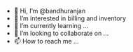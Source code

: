 - 👋 Hi, I’m @bandhuranjan
- 👀 I’m interested in billing and inventory
- 🌱 I’m currently learning ...
- 💞️ I’m looking to collaborate on ...
- 📫 How to reach me ...

<!---
bandhuranjan/bandhuranjan is a ✨ special ✨ repository because its `README.md` (this file) appears on your GitHub profile.
You can click the Preview link to take a look at your changes.
--->
